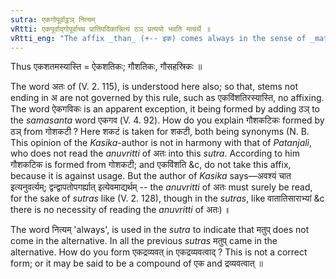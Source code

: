 ```yaml
---
sutra: एकगोपूर्वाट्ठञ् नित्यम्
vRtti: एकपूर्वाद्गोपूर्वाच्च प्रातिपदिकान्नित्यं ठञ् प्रत्ययो भवति मत्वर्थे ॥
vRtti_eng: "The affix _than_ (+-- इक) comes always in the sense of _matup_, after a stem, which in composition is preceded by एक or गो ॥ "
---
```

Thus एकशतमस्यास्ति = ऐकशतिकः; गौशतिकः, गौसहस्रिकः ॥

The word अतः of (V. 2. 115), is understood here also; so that, stems not ending in अ are not governed by this rule, such as एकविंशतिरस्यास्ति, no affixing. The word ऐकगविकः is an apparent exception, it being formed by adding ठञ् to the _samasanta_ word एकगव (V. 4. 92). How do you explain गौशकटिकः formed by ठञ् from गोशकटी ? Here शकटं is taken for शकटी, both being synonyms (N. B. This opinion of the _Kasika_-author is not in harmony with that of _Patanjali_, who does not read the _anuvritti_ of अतः into this _sutra_. According to him गौशकटिक is formed from गोशकटी; and एकविंशति &c, do not take this affix, because it is against usage. But the author of _Kasika_ says—अवश्यं चात इत्यनुवर्त्यम्; द्वन्द्वापतोपगर्ह्यात् इत्येवमाद्यर्थम् -- the _anuvritti_ of अतः must surely be read, for the sake of _sutras_ like (V. 2. 128), though in the _sutras_, like वातातिसाराभ्यां &c there is no necessity of reading the _anuvritti_ of अतः) ॥

The word नित्यम् 'always', is used in the _sutra_ to indicate that मतुप् does not come in the alternative. In all the previous _sutras_ मतुप् came in the alternative. How do you form एकद्रव्यवत् in एकद्रव्यवत्वाद् ? This is not a correct form; or it may be said to be a compound of एक and द्रव्यवत्वात् ॥
